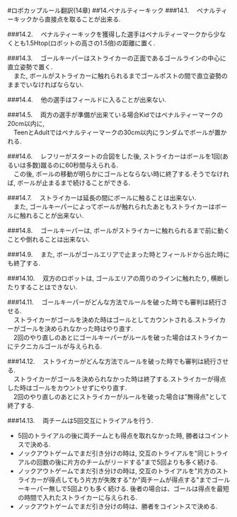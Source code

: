 #ロボカップルール翻訳(14章)
##14.ペナルティーキック
###14.1.
　ペナルティーキックから直接点を取ることが出来る. 

###14.2.
　ペナルティーキックを獲得した選手はペナルティーマークから少なくとも1.5Htop(ロボットの高さの1.5倍)の距離に置く.

###14.3.
　ゴールキーパーはストライカーの正面であるゴールラインの中心に直立姿勢で置く.  
　また, ボールがストライカーに触れられるまでゴールポストの間で直立姿勢のままでいなければならない.

###14.4.
　他の選手はフィールドに入ることが出来ない.

###14.5.
　両方の選手が準備が出来ている場合Kidではペナルティーマークの20cm以内に,  
　TeenとAdultではペナルティーマークの30cm以内にランダムでボールが置かれる.

###14.6.
　レフリーがスタートの合図をした後, ストライカーはボールを1回(あるいは多数)蹴るのに60秒間与えられる.  
　この後, ボールの移動が明らかにゴールとならない時に終了する.そうでなければ, ボールが止まるまで続けることができる.

###14.7.
　ストライカーは延長の間にボールに触ることは出来ない.  
　また, ゴールキーパーによってボールが触れられたあともストライカーはボールに触れることが出来ない.

###14.8.
　ゴールキーパーは, ボールがストライカーに触れられるまで前に動くことや倒れることは出来ない.

###14.9.
　また, ボールがゴールエリアで止まった時とフィールドから出た時にも終了する.

###14.10.
　双方のロボットは, ゴールエリアの周りのラインに触れたり, 横断したりすることはできない. 

###14.11.
　ゴールキーパーがどんな方法でルールを破った時でも審判は続行させる.  
　ストライカーがゴールを決めた時はゴールとしてカウントされる.ストライカーがゴールを決められなかった時はやり直す.  
　2回のやり直しのあとにゴールキーパーがルールを破った場合はストライカーにテクニカルゴールが与えられる.

###14.12.
　ストライカーがどんな方法でルールを破った時でも審判は続行させる.  
　ストライカーがゴールを決められなかった時は終了する.ストライカーが得点した時はゴールをカウントせずにやり直す.  
　2回のやり直しのあとにストライカーがルールを破った場合は”無得点"として終了する.

###14.13.
　両チームは5回交互にトライアルを行う.

* 5回のトライアルの後に両チームとも得点を取れなかった時, 勝者はコイントスで決める.  
* ノックアウトゲームでまだ引き分けの時は, 交互のトライアルを"同じトライアルの回数の後に片方のチームがリードする"まで5回よりも多く続ける.  
* ノックアウトゲームでまだ引き分けの時は, 交互のトライアルを"片方のストライカーが得点してもう片方が失敗する"か"両チームが得点する"までゴールーキーパー無しで5回よりも多く続ける. 後者の場合は、ゴールは得点を最短の時間で入れたストライカーに与えられる.  
* ノックアウトゲームでまだ引き分けの時は、勝者をコイントスで決める.

